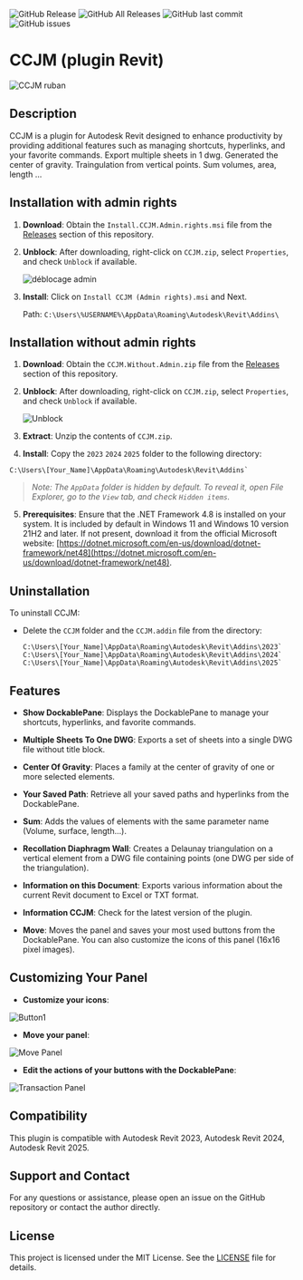 ![GitHub Release](https://img.shields.io/github/v/release/98juju98/CCJM?include_prereleases&style=flat)
![GitHub All Releases](https://img.shields.io/github/downloads/98juju98/CCJM/total?style=flat)
![GitHub last commit](https://img.shields.io/github/last-commit/98juju98/CCJM?style=flat)
![GitHub issues](https://img.shields.io/github/issues/98juju98/CCJM?style=flat)

# CCJM (plugin Revit)
![CCJM ruban](https://github.com/user-attachments/assets/f2244591-a7f6-4878-9c5e-3871cb36a49d)

## Description

CCJM is a plugin for Autodesk Revit designed to enhance productivity by providing additional features such as managing shortcuts, hyperlinks, and your favorite commands. Export multiple sheets in 1 dwg. Generated the center of gravity. Traingulation from vertical points. Sum volumes, area, length ...

## Installation with admin rights
1. **Download**: Obtain the `Install.CCJM.Admin.rights.msi` file from the [Releases](https://github.com/98juju98/CCJM/releases) section of this repository.

2. **Unblock**: After downloading, right-click on `CCJM.zip`, select `Properties`, and check `Unblock` if available.

   ![déblocage admin](https://github.com/user-attachments/assets/606c3701-d16b-462e-8cb8-b024a8d1813c)   

3. **Install**: Click on `Install CCJM (Admin rights).msi` and Next.

      Path: `C:\Users\%USERNAME%\AppData\Roaming\Autodesk\Revit\Addins\`

## Installation without admin rights
1. **Download**: Obtain the `CCJM.Without.Admin.zip` file from the [Releases](https://github.com/98juju98/CCJM/releases) section of this repository.

2. **Unblock**: After downloading, right-click on `CCJM.zip`, select `Properties`, and check `Unblock` if available.

   ![Unblock](https://github.com/user-attachments/assets/cc84592a-ba80-4226-8712-c710b2fb59de)

3. **Extract**: Unzip the contents of `CCJM.zip`.

4. **Install**: Copy the `2023` `2024` `2025` folder to the following directory:
  ```
  C:\Users\[Your_Name]\AppData\Roaming\Autodesk\Revit\Addins`
  ```

> *Note: The `AppData` folder is hidden by default. To reveal it, open File Explorer, go to the `View` tab, and check `Hidden items`.*


5. **Prerequisites**: Ensure that the .NET Framework 4.8 is installed on your system. It is included by default in Windows 11 and Windows 10 version 21H2 and later. If not present, download it from the official Microsoft website: [https://dotnet.microsoft.com/en-us/download/dotnet-framework/net48](https://dotnet.microsoft.com/en-us/download/dotnet-framework/net48).
  
## Uninstallation

To uninstall CCJM:

- Delete the `CCJM` folder and the `CCJM.addin` file from the directory:
  
  ```
  C:\Users\[Your_Name]\AppData\Roaming\Autodesk\Revit\Addins\2023`
  C:\Users\[Your_Name]\AppData\Roaming\Autodesk\Revit\Addins\2024`
  C:\Users\[Your_Name]\AppData\Roaming\Autodesk\Revit\Addins\2025`
  ```

## Features

- **Show DockablePane**: Displays the DockablePane to manage your shortcuts, hyperlinks, and favorite commands.

- **Multiple Sheets To One DWG**: Exports a set of sheets into a single DWG file without title block.

- **Center Of Gravity**: Places a family at the center of gravity of one or more selected elements.

- **Your Saved Path**: Retrieve all your saved paths and hyperlinks from the DockablePane.

- **Sum**: Adds the values of elements with the same parameter name (Volume, surface, length...).

- **Recollation Diaphragm Wall**: Creates a Delaunay triangulation on a vertical element from a DWG file containing points (one DWG per side of the triangulation).

- **Information on this Document**: Exports various information about the current Revit document to Excel or TXT format.

- **Information CCJM**: Check for the latest version of the plugin.

- **Move**: Moves the panel and saves your most used buttons from the DockablePane. You can also customize the icons of this panel (16x16 pixel images).


## Customizing Your Panel

- **Customize your icons**:

![Button1](https://github.com/user-attachments/assets/2976d138-f73f-4ee7-97fb-c28294647224)

- **Move your panel**:

![Move Panel](https://github.com/user-attachments/assets/2f5e1042-0d3c-494e-bbef-959431285b0e)

- **Edit the actions of your buttons with the DockablePane**:

![Transaction Panel](https://github.com/user-attachments/assets/9bf6384b-02e2-413f-afe0-ed319363753f)

## Compatibility

This plugin is compatible with Autodesk Revit 2023, Autodesk Revit 2024, Autodesk Revit 2025.

## Support and Contact

For any questions or assistance, please open an issue on the GitHub repository or contact the author directly.

## License

This project is licensed under the MIT License. See the [LICENSE](https://github.com/98juju98/CCJM/blob/main/LICENSE) file for details.


